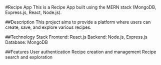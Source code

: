 #Recipe App
This is a Recipe App built using the MERN stack (MongoDB, Express.js, React, Node.js).

##Description
This project aims to provide a platform where users can create, save, and explore various recipes.

##Technology Stack
Frontend: React.js
Backend: Node.js, Express.js
Database: MongoDB


##Features
User authentication
Recipe creation and management
Recipe search and exploration
